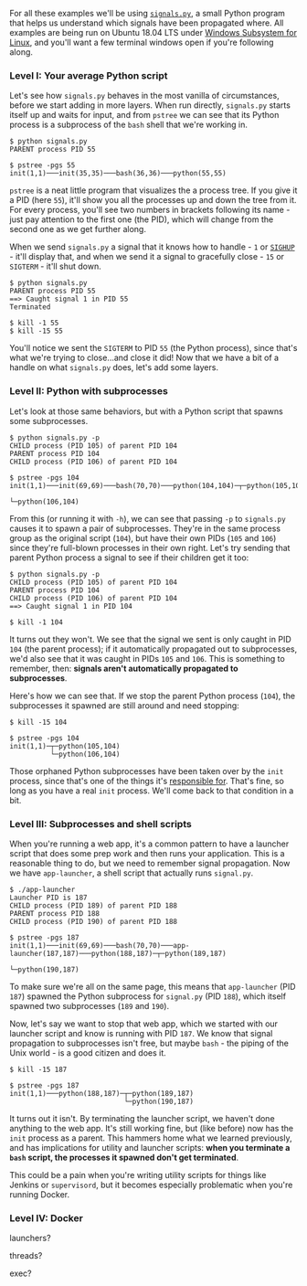 For all these examples we'll be using [`signals.py`](https://github.com/dlanger/signals-example), a small Python program that helps us understand which signals have been propagated where. All examples are being run on Ubuntu 18.04 LTS under [Windows Subsystem for Linux](https://docs.microsoft.com/en-us/windows/wsl/install-win10), and you'll want a few terminal windows open if you're following along. 

### Level I: Your average Python script

Let's see how `signals.py` behaves in the most vanilla of circumstances, before we start adding in more layers. When run directly, `signals.py` starts itself up and waits for input, and from `pstree` we can see that its Python process is a subprocess of the `bash` shell that we're working in.  

```
$ python signals.py
PARENT process PID 55

$ pstree -pgs 55
init(1,1)───init(35,35)───bash(36,36)───python(55,55)
```

`pstree` is a neat little program that visualizes the a process tree. If you give it a PID (here `55`), it'll show you all the processes up and down the tree from it. For every process, you'll see two numbers in brackets following its name - just pay attention to the first one (the PID), which will change from the second one as we get further along.<!--Add endnote about the second one being process group ID--> 

When we send `signals.py` a signal that it knows how to handle - `1` or [`SIGHUP`](http://man7.org/linux/man-pages/man7/signal.7.html) -  it'll display that, and when we send it a signal to gracefully close - `15` or `SIGTERM` - it'll shut down. 

```
$ python signals.py
PARENT process PID 55
==> Caught signal 1 in PID 55
Terminated

$ kill -1 55
$ kill -15 55
```

You'll notice we sent the `SIGTERM` to PID `55` (the Python process), since that's what we're trying to close...and close it did! Now that we have a bit of a handle on what `signals.py` does, let's add some layers.

### Level II: Python with subprocesses

Let's look at those same behaviors, but with a Python script that spawns some subprocesses.

```
$ python signals.py -p
CHILD process (PID 105) of parent PID 104
PARENT process PID 104
CHILD process (PID 106) of parent PID 104

$ pstree -pgs 104
init(1,1)───init(69,69)───bash(70,70)───python(104,104)─┬─python(105,104)
                                                        └─python(106,104)
```

From this (or running it with `-h`), we can see that passing `-p` to `signals.py` causes it to spawn a pair of subprocesses. They're in the same process group as the original script (`104`), but have their own PIDs (`105` and `106`) since they're full-blown processes in their own right. Let's try sending that parent Python process a signal to see if their children get it too: 

```
$ python signals.py -p
CHILD process (PID 105) of parent PID 104
PARENT process PID 104
CHILD process (PID 106) of parent PID 104
==> Caught signal 1 in PID 104

$ kill -1 104
```

It turns out they won't. We see that the signal we sent is only caught in PID `104` (the parent process); if it automatically propagated out to subprocesses, we'd also see that it was caught in PIDs `105` and `106`. This is something to remember, then: **signals aren't automatically propagated to subprocesses**. 

Here's how we can see that. If we stop the parent Python process (`104`), the subprocesses it spawned are still around and need stopping:

```
$ kill -15 104

$ pstree -pgs 104
init(1,1)─┬─python(105,104)
          └─python(106,104)
```

Those orphaned Python subprocesses have been taken over by the `init` process, since that's one of the things it's [responsible for](https://en.wikipedia.org/wiki/Orphan_process). That's fine, so long as you have a real `init` process. We'll come back to that condition in a bit. 

### Level III: Subprocesses and shell scripts

When you're running a web app, it's a common pattern to have a launcher script that does some prep work and then runs your application. This is a reasonable thing to do, but we need to remember signal propagation. Now we have `app-launcher`, a shell script that actually runs `signal.py`. 

```
$ ./app-launcher
Launcher PID is 187
CHILD process (PID 189) of parent PID 188
PARENT process PID 188
CHILD process (PID 190) of parent PID 188

$ pstree -pgs 187
init(1,1)───init(69,69)───bash(70,70)───app-launcher(187,187)───python(188,187)─┬─python(189,187)
                                                                                └─python(190,187)
```

To make sure we're all on the same page, this means that `app-launcher` (PID `187`) spawned the Python subprocess for `signal.py` (PID `188`), which itself spawned two subprocesses (`189` and `190`).

Now, let's say we want to stop that web app, which we started with our launcher script and know is running with PID `187`. We know that signal propagation to subprocesses isn't free, but maybe `bash` - the piping of the Unix world - is a good citizen and does it.

```
$ kill -15 187

$ pstree -pgs 187
init(1,1)───python(188,187)─┬─python(189,187)
                            └─python(190,187)
```

It turns out it isn't. By terminating the launcher script, we haven't done anything to the web app. It's still working fine, but (like before) now has the `init` process as a parent. This hammers home what we learned previously, and has implications for utility and launcher scripts: **when you terminate a `bash` script, the processes it spawned don't get terminated**.

This could be a pain when you're writing utility scripts for things like Jenkins or `supervisord`, but it becomes especially problematic when you're running Docker.

### Level IV: Docker





launchers?

threads?

exec?